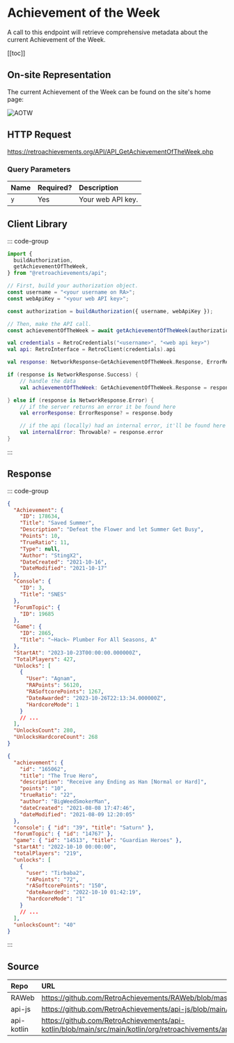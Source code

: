 <script setup>
import SampleRequest from '../components/SampleRequest.vue';
</script>

# Achievement of the Week

A call to this endpoint will retrieve comprehensive metadata about the current Achievement of the Week.

[[toc]]

## On-site Representation

The current Achievement of the Week can be found on the site's home page:

![AOTW](/aotw.png)

## HTTP Request

<SampleRequest httpVerb="GET">https://retroachievements.org/API/API_GetAchievementOfTheWeek.php</SampleRequest>

### Query Parameters

| Name | Required? | Description       |
| :--- | :-------- | :---------------- |
| `y`  | Yes       | Your web API key. |

## Client Library

::: code-group

```ts [NodeJS]
import {
  buildAuthorization,
  getAchievementOfTheWeek,
} from "@retroachievements/api";

// First, build your authorization object.
const username = "<your username on RA>";
const webApiKey = "<your web API key>";

const authorization = buildAuthorization({ username, webApiKey });

// Then, make the API call.
const achievementOfTheWeek = await getAchievementOfTheWeek(authorization);
```

```kotlin [Kotlin]
val credentials = RetroCredentials("<username>", "<web api key>")
val api: RetroInterface = RetroClient(credentials).api

val response: NetworkResponse<GetAchievementOfTheWeek.Response, ErrorResponse> = api.getAchievementOfTheWeek()

if (response is NetworkResponse.Success) {
    // handle the data
    val achievementOfTheWeek: GetAchievementOfTheWeek.Response = response.body

} else if (response is NetworkResponse.Error) {
    // if the server returns an error it be found here
    val errorResponse: ErrorResponse? = response.body

    // if the api (locally) had an internal error, it'll be found here
    val internalError: Throwable? = response.error
}
```

:::

## Response

::: code-group

```json [HTTP Response]
{
  "Achievement": {
    "ID": 178634,
    "Title": "Saved Summer",
    "Description": "Defeat the Flower and let Summer Get Busy",
    "Points": 10,
    "TrueRatio": 11,
    "Type": null,
    "Author": "StingX2",
    "DateCreated": "2021-10-16",
    "DateModified": "2021-10-17"
  },
  "Console": {
    "ID": 3,
    "Title": "SNES"
  },
  "ForumTopic": {
    "ID": 19685
  },
  "Game": {
    "ID": 2865,
    "Title": "~Hack~ Plumber For All Seasons, A"
  },
  "StartAt": "2023-10-23T00:00:00.000000Z",
  "TotalPlayers": 427,
  "Unlocks": [
    {
      "User": "Agnam",
      "RAPoints": 56120,
      "RASoftcorePoints": 1267,
      "DateAwarded": "2023-10-26T22:13:34.000000Z",
      "HardcoreMode": 1
    }
    // ...
  ],
  "UnlocksCount": 280,
  "UnlocksHardcoreCount": 268
}
```

```json [NodeJS]
{
  "achievement": {
    "id": "165062",
    "title": "The True Hero",
    "description": "Receive any Ending as Han [Normal or Hard]",
    "points": "10",
    "trueRatio": "22",
    "author": "BigWeedSmokerMan",
    "dateCreated": "2021-08-08 17:47:46",
    "dateModified": "2021-08-09 12:20:05"
  },
  "console": { "id": "39", "title": "Saturn" },
  "forumTopic": { "id": "14767" },
  "game": { "id": "14513", "title": "Guardian Heroes" },
  "startAt": "2022-10-10 00:00:00",
  "totalPlayers": "219",
  "unlocks": [
    {
      "user": "Tirbaba2",
      "rAPoints": "72",
      "rASoftcorePoints": "150",
      "dateAwarded": "2022-10-10 01:42:19",
      "hardcoreMode": "1"
    }
    // ...
  ],
  "unlocksCount": "40"
}
```

:::

## Source

| Repo       | URL                                                                                                                  |
| :--------- | :------------------------------------------------------------------------------------------------------------------- |
| RAWeb      | https://github.com/RetroAchievements/RAWeb/blob/master/public/API/API_GetAchievementOfTheWeek.php                    |
| api-js     | https://github.com/RetroAchievements/api-js/blob/main/src/feed/getAchievementOfTheWeek.ts                            |
| api-kotlin | https://github.com/RetroAchievements/api-kotlin/blob/main/src/main/kotlin/org/retroachivements/api/RetroInterface.kt |
